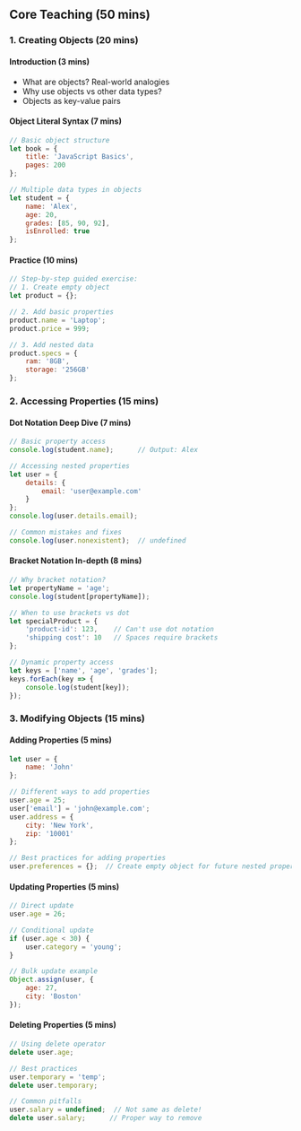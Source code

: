 ## Core Teaching (50 mins)

### 1. Creating Objects (20 mins)

#### Introduction (3 mins)
- What are objects? Real-world analogies
- Why use objects vs other data types?
- Objects as key-value pairs

#### Object Literal Syntax (7 mins)
```javascript
// Basic object structure
let book = {
    title: 'JavaScript Basics',
    pages: 200
};

// Multiple data types in objects
let student = {
    name: 'Alex',
    age: 20,
    grades: [85, 90, 92],
    isEnrolled: true
};
```

#### Practice (10 mins)
```javascript
// Step-by-step guided exercise:
// 1. Create empty object
let product = {};

// 2. Add basic properties
product.name = 'Laptop';
product.price = 999;

// 3. Add nested data
product.specs = {
    ram: '8GB',
    storage: '256GB'
};
```

### 2. Accessing Properties (15 mins)

#### Dot Notation Deep Dive (7 mins)
```javascript
// Basic property access
console.log(student.name);      // Output: Alex

// Accessing nested properties
let user = {
    details: {
        email: 'user@example.com'
    }
};
console.log(user.details.email);

// Common mistakes and fixes
console.log(user.nonexistent);  // undefined
```

#### Bracket Notation In-depth (8 mins)
```javascript
// Why bracket notation?
let propertyName = 'age';
console.log(student[propertyName]);

// When to use brackets vs dot
let specialProduct = {
    'product-id': 123,    // Can't use dot notation
    'shipping cost': 10   // Spaces require brackets
};

// Dynamic property access
let keys = ['name', 'age', 'grades'];
keys.forEach(key => {
    console.log(student[key]);
});
```

### 3. Modifying Objects (15 mins)

#### Adding Properties (5 mins)
```javascript
let user = {
    name: 'John'
};

// Different ways to add properties
user.age = 25;
user['email'] = 'john@example.com';
user.address = {
    city: 'New York',
    zip: '10001'
};

// Best practices for adding properties
user.preferences = {};  // Create empty object for future nested properties
```

#### Updating Properties (5 mins)
```javascript
// Direct update
user.age = 26;

// Conditional update
if (user.age < 30) {
    user.category = 'young';
}

// Bulk update example
Object.assign(user, {
    age: 27,
    city: 'Boston'
});
```

#### Deleting Properties (5 mins)
```javascript
// Using delete operator
delete user.age;

// Best practices
user.temporary = 'temp';
delete user.temporary;

// Common pitfalls
user.salary = undefined;  // Not same as delete!
delete user.salary;      // Proper way to remove
```